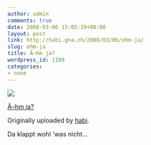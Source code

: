 ```yaml
---
author: admin
comments: true
date: 2008-03-06 15:05:19+00:00
layout: post
link: http://habi.gna.ch/2008/03/06/ohm-ja/
slug: ohm-ja
title: Ã–hm ja?
wordpress_id: 1199
categories:
- none
---
```



 [![](http://farm3.static.flickr.com/2058/2313976871_bee16d214a_m.jpg)](http://www.flickr.com/photos/habi/2313976871/)
   

 
  [Ã–hm ja?](http://www.flickr.com/photos/habi/2313976871/)
    

  Originally uploaded by [habi](http://www.flickr.com/people/habi/).
 



Da klappt wohl 'was nicht...
  

